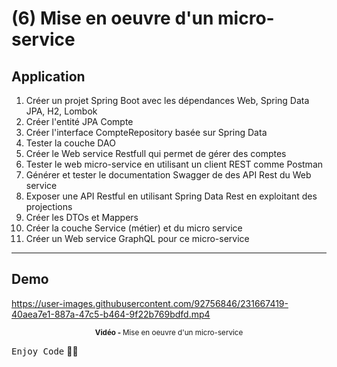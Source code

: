 # (6) Mise en oeuvre d'un micro-service

## Application
1. Créer un projet Spring Boot avec les dépendances Web, Spring Data JPA, H2, Lombok
2. Créer l'entité JPA Compte
3. Créer l'interface CompteRepository basée sur Spring Data
4. Tester la couche DAO
5. Créer le Web service Restfull qui permet de gérer des comptes
6. Tester le web micro-service en utilisant un client REST comme Postman
7. Générer et tester le documentation Swagger de des API Rest du Web service
8. Exposer une API Restful en utilisant Spring Data Rest en exploitant des projections
9. Créer les DTOs et Mappers
10. Créer la couche Service (métier) et du micro service
11. Créer un Web service GraphQL pour ce micro-service
***

## Demo
https://user-images.githubusercontent.com/92756846/231667419-40aea7e1-887a-47c5-b464-9f22b769bdfd.mp4

<div align="center">
       <p>
       <sup>  <strong>Vidéo - </strong>Mise en oeuvre d'un micro-service</sup>
       </p>
</div>

<kbd>Enjoy Code</kbd> 👨‍💻

